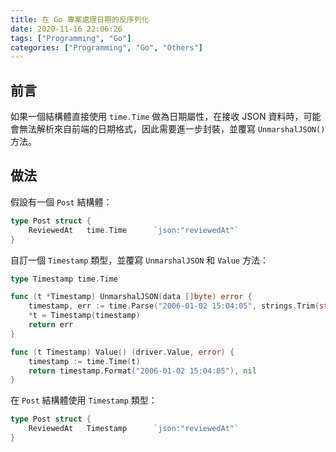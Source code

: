 ```yaml
---
title: 在 Go 專案處理日期的反序列化
date: 2020-11-16 22:06:26
tags: ["Programming", "Go"]
categories: ["Programming", "Go", "Others"]
---
```


## 前言

如果一個結構體直接使用 `time.Time` 做為日期屬性，在接收 JSON 資料時，可能會無法解析來自前端的日期格式，因此需要進一步封裝，並覆寫 `UnmarshalJSON()` 方法。

## 做法

假設有一個 `Post` 結構體：

```go
type Post struct {
    ReviewedAt   time.Time      `json:"reviewedAt"`
}
```

自訂一個 `Timestamp` 類型，並覆寫 `UnmarshalJSON` 和 `Value` 方法：

```go
type Timestamp time.Time

func (t *Timestamp) UnmarshalJSON(data []byte) error {
	timestamp, err := time.Parse("2006-01-02 15:04:05", strings.Trim(string(data), "\""))
	*t = Timestamp(timestamp)
	return err
}

func (t Timestamp) Value() (driver.Value, error) {
	timestamp := time.Time(t)
	return timestamp.Format("2006-01-02 15:04:05"), nil
}
```

在 `Post` 結構體使用 `Timestamp` 類型：

```go
type Post struct {
    ReviewedAt   Timestamp      `json:"reviewedAt"`
}
```
